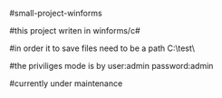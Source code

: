 #small-project-winforms

#this project writen in winforms/c#

#in order it to save files need to be a path C:\test\

#the priviliges mode is by user:admin password:admin

#currently under maintenance
